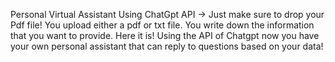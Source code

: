 Personal Virtual Assistant Using ChatGpt API -> Just make sure to drop your Pdf file!
You upload either a pdf or txt file. 
You write down the information that you want to provide. 
Here it is! 
Using the API of Chatgpt now you have your own personal assistant that can reply to questions based on your data!
